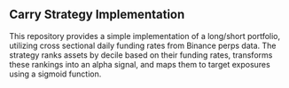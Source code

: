 ## Carry Strategy Implementation

This repository provides a simple implementation of a long/short portfolio, utilizing cross sectional daily funding rates from Binance perps  data. The strategy ranks assets by decile based on their funding rates, transforms these rankings into an alpha signal, and maps them to target exposures using a sigmoid function. 




